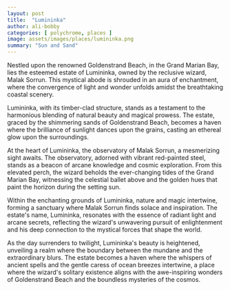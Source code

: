 ```yaml
---
layout: post
title:  "Lumininka"
author: ali-bobby
categories: [ polychrome, places ]
image: assets/images/places/lumininka.png
summary: "Sun and Sand"
---
```


Nestled upon the renowned Goldenstrand Beach, in the Grand Marian Bay, lies the esteemed estate of Lumininka, owned by the reclusive wizard, Malak Sorrun. This mystical abode is shrouded in an aura of enchantment, where the convergence of light and wonder unfolds amidst the breathtaking coastal scenery.

Lumininka, with its timber-clad structure, stands as a testament to the harmonious blending of natural beauty and magical prowess. The estate, graced by the shimmering sands of Goldenstrand Beach, becomes a haven where the brilliance of sunlight dances upon the grains, casting an ethereal glow upon the surroundings.

At the heart of Lumininka, the observatory of Malak Sorrun, a mesmerizing sight awaits. The observatory, adorned with vibrant red-painted steel, stands as a beacon of arcane knowledge and cosmic exploration. From this elevated perch, the wizard beholds the ever-changing tides of the Grand Marian Bay, witnessing the celestial ballet above and the golden hues that paint the horizon during the setting sun.

Within the enchanting grounds of Lumininka, nature and magic intertwine, forming a sanctuary where Malak Sorrun finds solace and inspiration. The estate's name, Lumininka, resonates with the essence of radiant light and arcane secrets, reflecting the wizard's unwavering pursuit of enlightenment and his deep connection to the mystical forces that shape the world.

As the day surrenders to twilight, Lumininka's beauty is heightened, unveiling a realm where the boundary between the mundane and the extraordinary blurs. The estate becomes a haven where the whispers of ancient spells and the gentle caress of ocean breezes intertwine, a place where the wizard's solitary existence aligns with the awe-inspiring wonders of Goldenstrand Beach and the boundless mysteries of the cosmos.